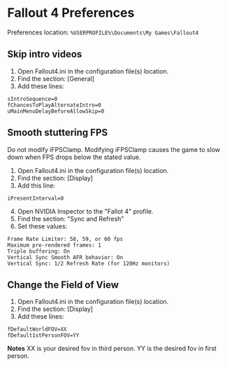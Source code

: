 # Fallout 4 Preferences

Preferences location: `%USERPROFILE%\Documents\My Games\Fallout4`

## Skip intro videos

1. Open Fallout4.ini in the configuration file(s) location.
2. Find the section: [General]
3. Add these lines:

```
sIntroSequence=0
fChancesToPlayAlternateIntro=0 
uMainMenuDelayBeforeAllowSkip=0
```

## Smooth stuttering FPS

Do not modify iFPSClamp. Modifying iFPSClamp causes the game to slow down when FPS drops below the stated value. 

1. Open Fallout4.ini in the configuration file(s) location.
2. Find the section: [Display]
3. Add this line:

```
iPresentInterval=0
```

4. Open NVIDIA Inspector to the "Fallot 4" profile.
5. Find the section: "Sync and Refresh"
6. Set these values:

```
Frame Rate Limiter: 58, 59, or 60 fps
Maximum pre-rendered frames: 1
Triple buffering: On
Vertical Sync Smooth AFR behavior: On
Vertical Sync: 1/2 Refresh Rate (for 120Hz monitors)
```

## Change the Field of View

1. Open Fallout4.ini in the configuration file(s) location.
2. Find the section: [Display]
3. Add these lines:

```
fDefaultWorldFOV=XX
fDefault1stPersonFOV=YY
```

**Notes**
XX is your desired fov in third person.
YY is the desired fov in first person.
